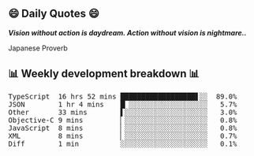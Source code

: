## 😄 Daily Quotes 😄

_**Vision without action is daydream. Action without vision is nightmare..**_

Japanese Proverb



## 📊 Weekly development breakdown 📊

<pre>TypeScript  16 hrs 52 mins ██████████████████▋░░  89.0%
JSON        1 hr 4 mins    █▏░░░░░░░░░░░░░░░░░░░   5.7%
Other       33 mins        ▌░░░░░░░░░░░░░░░░░░░░   3.0%
Objective-C 9 mins         ▏░░░░░░░░░░░░░░░░░░░░   0.8%
JavaScript  8 mins         ▏░░░░░░░░░░░░░░░░░░░░   0.8%
XML         8 mins         ▏░░░░░░░░░░░░░░░░░░░░   0.7%
Diff        1 min          ░░░░░░░░░░░░░░░░░░░░░   0.1%</pre>